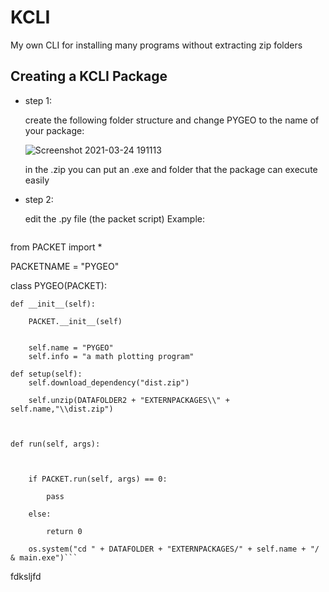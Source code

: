 # KCLI
My own CLI for installing many programs without extracting zip folders

## Creating a KCLI Package

- step 1:

    create the following folder structure and change PYGEO to the name of your package:
   
    ![Screenshot 2021-03-24 191113](https://user-images.githubusercontent.com/68354546/112466782-84418880-8d66-11eb-8b3a-6e176e984a3e.png)

    in the .zip you can put an .exe and folder that the package can execute easily

- step 2:

    edit the .py file (the packet script)
    Example:
    ```python
from PACKET import *

PACKETNAME = "PYGEO"



class PYGEO(PACKET):

    def __init__(self):

        PACKET.__init__(self)


        self.name = "PYGEO"
        self.info = "a math plotting program"

    def setup(self):
        self.download_dependency("dist.zip")
        
        self.unzip(DATAFOLDER2 + "EXTERNPACKAGES\\" + self.name,"\\dist.zip")



    def run(self, args):

        

        if PACKET.run(self, args) == 0:

            pass

        else:

            return 0

        os.system("cd " + DATAFOLDER + "EXTERNPACKAGES/" + self.name + "/ & main.exe")```
        
   fdksljfd
